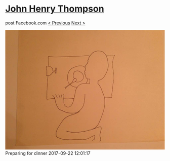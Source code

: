 # [John Henry Thompson](../README.md)
post Facebook.com
[< Previous](2017-09-22-2.md) [Next >](2017-09-22-4.md)

[![](../media/2017-09-22/Timeline-Photos-Preparing-for-dinner.jpg)](../README.md)
Preparing for dinner
2017-09-22 12:01:17